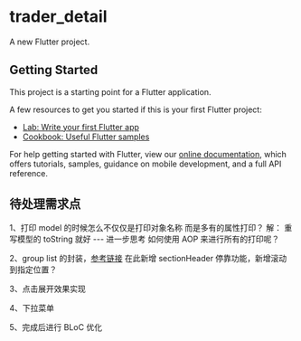 # trader_detail

A new Flutter project.

## Getting Started

This project is a starting point for a Flutter application.

A few resources to get you started if this is your first Flutter project:

- [Lab: Write your first Flutter app](https://flutter.io/docs/get-started/codelab)
- [Cookbook: Useful Flutter samples](https://flutter.io/docs/cookbook)

For help getting started with Flutter, view our
[online documentation](https://flutter.io/docs), which offers tutorials,
samples, guidance on mobile development, and a full API reference.

## 待处理需求点

1、打印 model 的时候怎么不仅仅是打印对象名称 而是多有的属性打印？
解： 重写模型的 toString 就好 --- 进一步思考 如何使用 AOP 来进行所有的打印呢？

2、group list 的封装，[参考链接](https://pub.dartlang.org/packages/group_listview) 在此新增 sectionHeader 停靠功能，新增滚动到指定位置？

3、点击展开效果实现

4、下拉菜单

5、完成后进行 BLoC 优化
